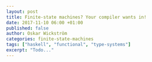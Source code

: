 ```yaml
---
layout: post
title: Finite-state machines? Your compiler wants in!
date: 2017-11-10 06:00 +01:00
published: false
author: Oskar Wickström
categories: finite-state-machines
tags: ["haskell", "functional", "type-systems"]
excerpt: "Todo..."
---
```

